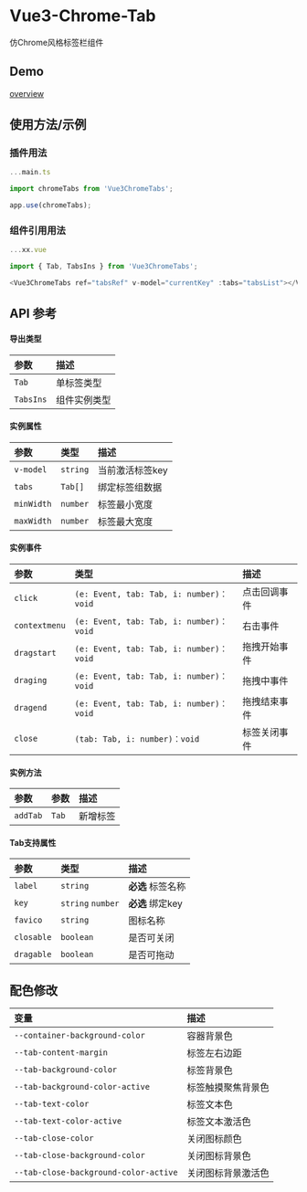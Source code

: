 # Vue3-Chrome-Tab

仿Chrome风格标签栏组件
## Demo

[overview](www.baidu.com)


## 使用方法/示例

### 插件用法

```javascript
...main.ts

import chromeTabs from 'Vue3ChromeTabs';

app.use(chromeTabs);
```

### 组件引用用法

```javascript
...xx.vue

import { Tab, TabsIns } from 'Vue3ChromeTabs';

<Vue3ChromeTabs	ref="tabsRef" v-model="currentKey" :tabs="tabsList"></Vue3ChromeTabs>
```
## API 参考

#### 导出类型

| 参数 | 描述                |
| :--------  |:------------------------- |
| `Tab`  | 单标签类型 |
| `TabsIns` | 组件实例类型 |


#### 实例属性

| 参数 | 类型     | 描述                |
| :-------- | :-------  |:------------------------- |
| `v-model` | `string`  | 当前激活标签key |
| `tabs` | `Tab[]`  | 绑定标签组数据 |
| `minWidth` | `number`  | 标签最小宽度 |
| `maxWidth` | `number`  | 标签最大宽度 |

#### 实例事件

| 参数 | 类型     | 描述                |
| :-------- | :-------  |:------------------------- |
| `click` | `(e: Event, tab: Tab, i: number)：void`  | 点击回调事件 |
| `contextmenu` | `(e: Event, tab: Tab, i: number)：void`  | 右击事件 |
| `dragstart` | `(e: Event, tab: Tab, i: number)：void`  | 拖拽开始事件 |
| `draging` | `(e: Event, tab: Tab, i: number)：void`  | 拖拽中事件 |
| `dragend` | `(e: Event, tab: Tab, i: number)：void`  | 拖拽结束事件 |
| `close` | `(tab: Tab, i: number)：void`  | 标签关闭事件 |

#### 实例方法

| 参数 | 参数     | 描述                |
| :-------- | :-------  |:------------------------- |
| `addTab` | `Tab`  | 新增标签 |

#### Tab支持属性

| 参数 | 类型     | 描述                       |
| :-------- | :------- | :-------------------------------- |
| `label`      | `string` | **必选** 标签名称 |
| `key`      | `string` `number`| **必选** 绑定key |
| `favico`      | `string` | 图标名称 |
| `closable`      | `boolean` | 是否可关闭 |
| `dragable`      | `boolean` | 是否可拖动 |

## 配色修改


| 变量 | 描述                |
| :--------  |:------------------------- |
| `--container-background-color`  | 容器背景色 |
| `--tab-content-margin` | 标签左右边距 |
| `--tab-background-color` | 标签背景色 |
| `--tab-background-color-active` | 标签触摸聚焦背景色 |
| `--tab-text-color` | 标签文本色 |
| `--tab-text-color-active` | 标签文本激活色 |
| `--tab-close-color` | 关闭图标颜色 |
| `--tab-close-background-color` | 关闭图标背景色 |
| `--tab-close-background-color-active` | 关闭图标背景激活色 |